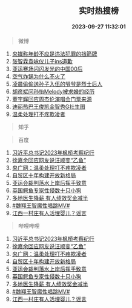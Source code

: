 <div align="center"><h2>实时热搜榜</h2><h4>2023-09-27 11:32:01</h4></div>

> 微博  

1. [央媒称年龄不应是违法犯罪的挡箭牌](https://s.weibo.com/weibo?q=%23%E5%A4%AE%E5%AA%92%E7%A7%B0%E5%B9%B4%E9%BE%84%E4%B8%8D%E5%BA%94%E6%98%AF%E8%BF%9D%E6%B3%95%E7%8A%AF%E7%BD%AA%E7%9A%84%E6%8C%A1%E7%AE%AD%E7%89%8C%23&t=31&band_rank=1&Refer=top)<br />
2. [张智霖袁咏仪儿子ins道歉](https://s.weibo.com/weibo?q=%23%E5%BC%A0%E6%99%BA%E9%9C%96%E8%A2%81%E5%92%8F%E4%BB%AA%E5%84%BF%E5%AD%90ins%E9%81%93%E6%AD%89%23&t=31&band_rank=2&Refer=top)<br />
3. [亚运赛场闪闪发光的中国00后](https://s.weibo.com/weibo?q=%23%E4%BA%9A%E8%BF%90%E8%B5%9B%E5%9C%BA%E9%97%AA%E9%97%AA%E5%8F%91%E5%85%89%E7%9A%84%E4%B8%AD%E5%9B%BD00%E5%90%8E%23&t=31&band_rank=3&Refer=top)<br />
4. [空气炸锅为什么不火了](https://s.weibo.com/weibo?q=%23%E7%A9%BA%E6%B0%94%E7%82%B8%E9%94%85%E4%B8%BA%E4%BB%80%E4%B9%88%E4%B8%8D%E7%81%AB%E4%BA%86%23&t=31&band_rank=4&Refer=top)<br />
5. [凌晨偷偷送孙子入伍的爷爷是烈士后人](https://s.weibo.com/weibo?q=%23%E5%87%8C%E6%99%A8%E5%81%B7%E5%81%B7%E9%80%81%E5%AD%99%E5%AD%90%E5%85%A5%E4%BC%8D%E7%9A%84%E7%88%B7%E7%88%B7%E6%98%AF%E7%83%88%E5%A3%AB%E5%90%8E%E4%BA%BA%23&t=31&band_rank=5&Refer=top)<br />
6. [胡彦斌问孙怡Melody被求婚的经历](https://s.weibo.com/weibo?q=%23%E8%83%A1%E5%BD%A6%E6%96%8C%E9%97%AE%E5%AD%99%E6%80%A1Melody%E8%A2%AB%E6%B1%82%E5%A9%9A%E7%9A%84%E7%BB%8F%E5%8E%86%23&t=31&band_rank=6&Refer=top)<br />
7. [董宇辉回应周杰伦演唱会门票来源](https://s.weibo.com/weibo?q=%23%E8%91%A3%E5%AE%87%E8%BE%89%E5%9B%9E%E5%BA%94%E5%91%A8%E6%9D%B0%E4%BC%A6%E6%BC%94%E5%94%B1%E4%BC%9A%E9%97%A8%E7%A5%A8%E6%9D%A5%E6%BA%90%23&t=31&band_rank=7&Refer=top)<br />
8. [迪丽热巴王俊凯金智秀G社生图](https://s.weibo.com/weibo?q=%23%E8%BF%AA%E4%B8%BD%E7%83%AD%E5%B7%B4%E7%8E%8B%E4%BF%8A%E5%87%AF%E9%87%91%E6%99%BA%E7%A7%80G%E7%A4%BE%E7%94%9F%E5%9B%BE%23&t=31&band_rank=8&Refer=top)<br />
9. [温柔处理打不疼欺凌者](https://s.weibo.com/weibo?q=%23%E6%B8%A9%E6%9F%94%E5%A4%84%E7%90%86%E6%89%93%E4%B8%8D%E7%96%BC%E6%AC%BA%E5%87%8C%E8%80%85%23&t=31&band_rank=9&Refer=top)<br />

> 知乎  


> 百度  

1. [习近平总书记2023年枫桥考察纪行](https://www.baidu.com/s?wd=%E4%B9%A0%E8%BF%91%E5%B9%B3%E6%80%BB%E4%B9%A6%E8%AE%B02023%E5%B9%B4%E6%9E%AB%E6%A1%A5%E8%80%83%E5%AF%9F%E7%BA%AA%E8%A1%8C&sa=fyb_news&rsv_dl=fyb_news)<br />
2. [徐嘉余回应网友说汪顺变“乙鱼”](https://www.baidu.com/s?wd=%E5%BE%90%E5%98%89%E4%BD%99%E5%9B%9E%E5%BA%94%E7%BD%91%E5%8F%8B%E8%AF%B4%E6%B1%AA%E9%A1%BA%E5%8F%98%E2%80%9C%E4%B9%99%E9%B1%BC%E2%80%9D&sa=fyb_news&rsv_dl=fyb_news)<br />
3. [央广网：温柔处理打不疼欺凌者](https://www.baidu.com/s?wd=%E5%A4%AE%E5%B9%BF%E7%BD%91%EF%BC%9A%E6%B8%A9%E6%9F%94%E5%A4%84%E7%90%86%E6%89%93%E4%B8%8D%E7%96%BC%E6%AC%BA%E5%87%8C%E8%80%85&sa=fyb_news&rsv_dl=fyb_news)<br />
4. [自贸区十年构建开放新格局](https://www.baidu.com/s?wd=%E8%87%AA%E8%B4%B8%E5%8C%BA%E5%8D%81%E5%B9%B4%E6%9E%84%E5%BB%BA%E5%BC%80%E6%94%BE%E6%96%B0%E6%A0%BC%E5%B1%80&sa=fyb_news&rsv_dl=fyb_news)<br />
5. [亚运会裁判落水上岸后挥手致意](https://www.baidu.com/s?wd=%E4%BA%9A%E8%BF%90%E4%BC%9A%E8%A3%81%E5%88%A4%E8%90%BD%E6%B0%B4%E4%B8%8A%E5%B2%B8%E5%90%8E%E6%8C%A5%E6%89%8B%E8%87%B4%E6%84%8F&sa=fyb_news&rsv_dl=fyb_news)<br />
6. [英国鳄鱼专家性侵数十只小狗](https://www.baidu.com/s?wd=%E8%8B%B1%E5%9B%BD%E9%B3%84%E9%B1%BC%E4%B8%93%E5%AE%B6%E6%80%A7%E4%BE%B5%E6%95%B0%E5%8D%81%E5%8F%AA%E5%B0%8F%E7%8B%97&sa=fyb_news&rsv_dl=fyb_news)<br />
7. [多地医生降薪 有人绩效奖金减半](https://www.baidu.com/s?wd=%E5%A4%9A%E5%9C%B0%E5%8C%BB%E7%94%9F%E9%99%8D%E8%96%AA+%E6%9C%89%E4%BA%BA%E7%BB%A9%E6%95%88%E5%A5%96%E9%87%91%E5%87%8F%E5%8D%8A&sa=fyb_news&rsv_dl=fyb_news)<br />
8. [#魏翔王智魔性唱跳MV#](https://www.baidu.com/s?wd=%23%E9%AD%8F%E7%BF%94%E7%8E%8B%E6%99%BA%E9%AD%94%E6%80%A7%E5%94%B1%E8%B7%B3MV%23&sa=fyb_news&rsv_dl=fyb_news)<br />
9. [江西一村庄有人活埋婴儿？谣言](https://www.baidu.com/s?wd=%E6%B1%9F%E8%A5%BF%E4%B8%80%E6%9D%91%E5%BA%84%E6%9C%89%E4%BA%BA%E6%B4%BB%E5%9F%8B%E5%A9%B4%E5%84%BF%EF%BC%9F%E8%B0%A3%E8%A8%80&sa=fyb_news&rsv_dl=fyb_news)<br />

> 哔哩哔哩  

1. [习近平总书记2023年枫桥考察纪行](https://www.baidu.com/s?wd=%E4%B9%A0%E8%BF%91%E5%B9%B3%E6%80%BB%E4%B9%A6%E8%AE%B02023%E5%B9%B4%E6%9E%AB%E6%A1%A5%E8%80%83%E5%AF%9F%E7%BA%AA%E8%A1%8C&sa=fyb_news&rsv_dl=fyb_news)<br />
2. [徐嘉余回应网友说汪顺变“乙鱼”](https://www.baidu.com/s?wd=%E5%BE%90%E5%98%89%E4%BD%99%E5%9B%9E%E5%BA%94%E7%BD%91%E5%8F%8B%E8%AF%B4%E6%B1%AA%E9%A1%BA%E5%8F%98%E2%80%9C%E4%B9%99%E9%B1%BC%E2%80%9D&sa=fyb_news&rsv_dl=fyb_news)<br />
3. [央广网：温柔处理打不疼欺凌者](https://www.baidu.com/s?wd=%E5%A4%AE%E5%B9%BF%E7%BD%91%EF%BC%9A%E6%B8%A9%E6%9F%94%E5%A4%84%E7%90%86%E6%89%93%E4%B8%8D%E7%96%BC%E6%AC%BA%E5%87%8C%E8%80%85&sa=fyb_news&rsv_dl=fyb_news)<br />
4. [自贸区十年构建开放新格局](https://www.baidu.com/s?wd=%E8%87%AA%E8%B4%B8%E5%8C%BA%E5%8D%81%E5%B9%B4%E6%9E%84%E5%BB%BA%E5%BC%80%E6%94%BE%E6%96%B0%E6%A0%BC%E5%B1%80&sa=fyb_news&rsv_dl=fyb_news)<br />
5. [亚运会裁判落水上岸后挥手致意](https://www.baidu.com/s?wd=%E4%BA%9A%E8%BF%90%E4%BC%9A%E8%A3%81%E5%88%A4%E8%90%BD%E6%B0%B4%E4%B8%8A%E5%B2%B8%E5%90%8E%E6%8C%A5%E6%89%8B%E8%87%B4%E6%84%8F&sa=fyb_news&rsv_dl=fyb_news)<br />
6. [英国鳄鱼专家性侵数十只小狗](https://www.baidu.com/s?wd=%E8%8B%B1%E5%9B%BD%E9%B3%84%E9%B1%BC%E4%B8%93%E5%AE%B6%E6%80%A7%E4%BE%B5%E6%95%B0%E5%8D%81%E5%8F%AA%E5%B0%8F%E7%8B%97&sa=fyb_news&rsv_dl=fyb_news)<br />
7. [多地医生降薪 有人绩效奖金减半](https://www.baidu.com/s?wd=%E5%A4%9A%E5%9C%B0%E5%8C%BB%E7%94%9F%E9%99%8D%E8%96%AA+%E6%9C%89%E4%BA%BA%E7%BB%A9%E6%95%88%E5%A5%96%E9%87%91%E5%87%8F%E5%8D%8A&sa=fyb_news&rsv_dl=fyb_news)<br />
8. [#魏翔王智魔性唱跳MV#](https://www.baidu.com/s?wd=%23%E9%AD%8F%E7%BF%94%E7%8E%8B%E6%99%BA%E9%AD%94%E6%80%A7%E5%94%B1%E8%B7%B3MV%23&sa=fyb_news&rsv_dl=fyb_news)<br />
9. [江西一村庄有人活埋婴儿？谣言](https://www.baidu.com/s?wd=%E6%B1%9F%E8%A5%BF%E4%B8%80%E6%9D%91%E5%BA%84%E6%9C%89%E4%BA%BA%E6%B4%BB%E5%9F%8B%E5%A9%B4%E5%84%BF%EF%BC%9F%E8%B0%A3%E8%A8%80&sa=fyb_news&rsv_dl=fyb_news)<br />
